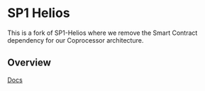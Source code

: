 # SP1 Helios
This is a fork of SP1-Helios where we remove the Smart Contract dependency for our Coprocessor architecture.
## Overview
[Docs](https://succinctlabs.github.io/sp1-helios/)
